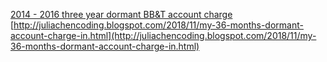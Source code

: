 

[2014 - 2016 three year dormant BB&T account charge](http://juliachencoding.blogspot.com/2018/11/mint-app.html)<br>
[http://juliachencoding.blogspot.com/2018/11/my-36-months-dormant-account-charge-in.html](http://juliachencoding.blogspot.com/2018/11/my-36-months-dormant-account-charge-in.html)<br>